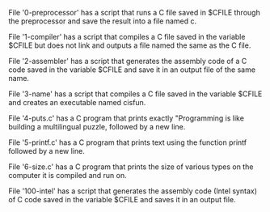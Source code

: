 File '0-preprocessor' has a script that runs a C file saved in $CFILE through the preprocessor and save the result into a file named c.

File '1-compiler' has a script that compiles a C file saved in the variable $CFILE but does not link and outputs a file named the same as the C file.

File '2-assembler' has a script that generates the assembly code of a C code saved in the variable $CFILE and save it in an output file of the same name.

File '3-name' has a script that compiles a C file saved in the variable $CFILE and creates an executable named cisfun.

File '4-puts.c' has a C program that prints exactly "Programming is like building a multilingual puzzle, followed by a new line.

File '5-printf.c' has a C program that prints text using the function printf followed by a new line.

File '6-size.c' has a C program that prints the size of various types on the computer it is compiled and run on.

File '100-intel' has a script that generates the assembly code (Intel syntax) of C code saved in the variable $CFILE and saves it in an output file.
